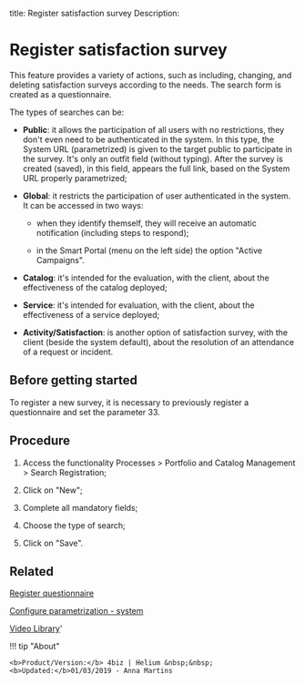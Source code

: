 title: Register satisfaction survey
Description: 
# Register satisfaction survey

This feature provides a variety of actions, such as including, changing, and deleting satisfaction surveys according to the needs.
The search form is created as a questionnaire.

The types of searches can be:

-   **Public**: it allows the participation of all users with no restrictions,
    they don't even need to be authenticated in the system. In this type, the
    System URL (parametrized) is given to the target public to participate in
    the survey. It's only an outfit field (without typing). After the survey is
    created (saved), in this field, appears the full link, based on the System
    URL properly parametrized;

-   **Global**: it restricts the participation of user authenticated in the
    system. It can be accessed in two ways:

    -   when they identify themself, they will receive an automatic notification
        (including steps to respond);

    -   in the Smart Portal (menu on the left side) the option "Active
        Campaigns".

-   **Catalog**: it's intended for the evaluation, with the client, about the
    effectiveness of the catalog deployed;

-   **Service**: it's intended for evaluation, with the client, about the
    effectiveness of a service deployed;

-   **Activity/Satisfaction**: is another option of satisfaction survey, with
    the client (beside the system default), about the resolution of an
    attendance of a request or incident.


Before getting started
--------------------------

To register a new survey, it is necessary to previously register a questionnaire
and set the parameter 33.

Procedure
-------------

1.  Access the functionality Processes \> Portfolio and Catalog Management \>
    Search Registration;

2.  Click on "New";

3.  Complete all mandatory fields;

4.  Choose the type of search;

5.  Click on "Save".

Related
-------

[Register questionnaire](/en-us/4biz-helium/platform-administration/questionnaires/questionaires-management/register-questionnaire.html)

[Configure parametrization - system](/en-us/4biz-helium/platform-administration/parameters-list/configure-parametrization-system.html)


<i class='fa fa-youtube-play  fa-2x' style='color:#97ce17;vertical-align: middle;'> </i> [Video Library](https://www.youtube.com/playlist?list=PLB5qK2uzf2RPsG8HdkE7qEHB39yEI_T8y)'

!!! tip "About"

    <b>Product/Version:</b> 4biz | Helium &nbsp;&nbsp;
    <b>Updated:</b>01/03/2019 - Anna Martins

